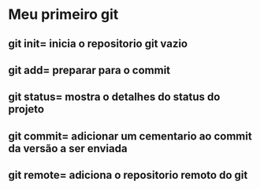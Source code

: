 # Meu primeiro git

## git init= inicia o repositorio git vazio
## git add= preparar para o commit
## git status= mostra o detalhes do status do projeto
## git commit= adicionar um cementario ao commit da versão a ser enviada 
## git remote= adiciona o repositorio remoto do git
